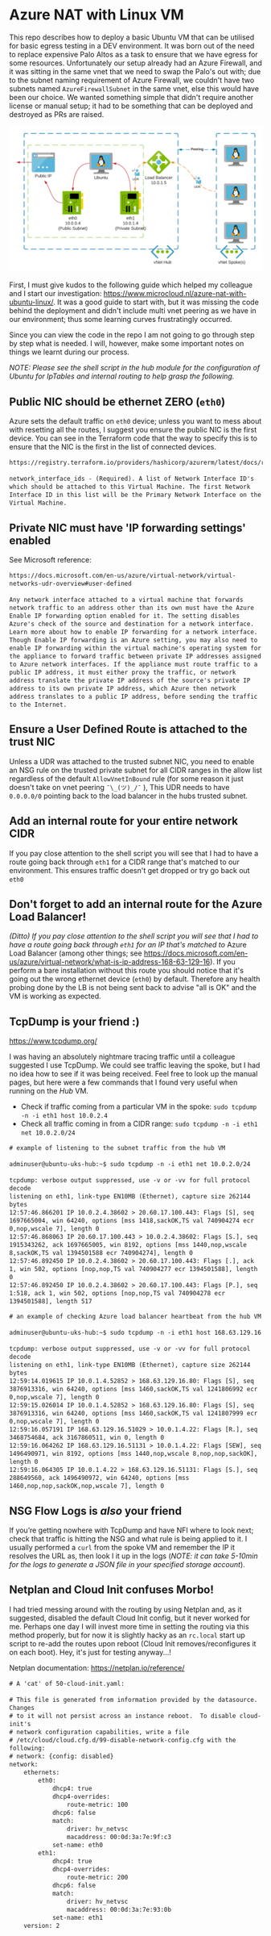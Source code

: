 # Azure NAT with Linux VM

This repo describes how to deploy a basic Ubuntu VM that can be utilised for basic egress testing in a DEV environment. It was born out of the need to replace expensive Palo Altos as a task to ensure that we have egress for some resources. Unfortunately our setup already had an Azure Firewall, and it was sitting in the same vnet that we need to swap the Palo's out with; due to the subnet naming requirement of Azure Firewall, we couldn't have two subnets named `AzureFirewallSubnet` in the same vnet, else this would have been our choice. We wanted something simple that didn't require another license or manual setup; it had to be something that can be deployed and destroyed as PRs are raised.

![](ubuntu-iptables.png)

First, I must give kudos to the following guide which helped my colleague and I start our investigation: https://www.microcloud.nl/azure-nat-with-ubuntu-linux/. It was a good guide to start with, but it was missing the code behind the deployment and didn't include multi vnet peering as we have in our environment; thus some learning curves frustratingly occurred.

Since you can view the code in the repo I am not going to go through step by step what is needed. I will, however, make some important notes on things we learnt during our process.

*NOTE: Please see the shell script in the hub module for the configuration of Ubuntu for IpTables and internal routing to help grasp the following.*

## Public NIC should be  ethernet ZERO (`eth0`)

Azure sets the default traffic on `eth0` device; unless you want to mess about with resetting all the routes, I suggest you ensure the public NIC is the first device. You can see in the Terraform code that the way to specify this is to ensure that the NIC is the first in the list of connected devices.

```text
https://registry.terraform.io/providers/hashicorp/azurerm/latest/docs/resources/linux_virtual_machine

network_interface_ids - (Required). A list of Network Interface ID's which should be attached to this Virtual Machine. The first Network Interface ID in this list will be the Primary Network Interface on the Virtual Machine.
```

## Private NIC must have 'IP forwarding settings' enabled

See Microsoft reference:

```
https://docs.microsoft.com/en-us/azure/virtual-network/virtual-networks-udr-overview#user-defined

Any network interface attached to a virtual machine that forwards network traffic to an address other than its own must have the Azure Enable IP forwarding option enabled for it. The setting disables Azure's check of the source and destination for a network interface. Learn more about how to enable IP forwarding for a network interface. Though Enable IP forwarding is an Azure setting, you may also need to enable IP forwarding within the virtual machine's operating system for the appliance to forward traffic between private IP addresses assigned to Azure network interfaces. If the appliance must route traffic to a public IP address, it must either proxy the traffic, or network address translate the private IP address of the source's private IP address to its own private IP address, which Azure then network address translates to a public IP address, before sending the traffic to the Internet.
```

## Ensure a User Defined Route is attached to the trust NIC

Unless a UDR was attached to the trusted subnet NIC, you need to enable an NSG rule on the trusted private subnet for all CIDR ranges in the allow list regardless of the default `AllowVnetInBound` rule (for some reason it just doesn't take on vnet peering `¯\_(ツ)_/¯` ), This UDR needs to have `0.0.0.0/0` pointing back to the load balancer in the hubs trusted subnet.

## Add an internal route for your entire network CIDR

If you pay close attention to the shell script you will see that I had to have a route going back through `eth1` for a CIDR range that's matched to our environment. This ensures traffic doesn't get dropped or try go back out `eth0`

## Don't forget to add an internal route for the Azure Load Balancer!

*(Ditto) If you pay close attention to the shell script you will see that I had to have a route going back through `eth1` for an IP that's matched to* Azure Load Balancer (among other things; see https://docs.microsoft.com/en-us/azure/virtual-network/what-is-ip-address-168-63-129-16). If you perform a bare installation without this route you should notice that it's going out the wrong ethernet device (`eth0`) by default. Therefore any health probing done by the LB is not being sent back to advise "all is OK" and the VM is working as expected.

## TcpDump is your friend :)

https://www.tcpdump.org/

I was having an absolutely nightmare tracing traffic until a colleague suggested I use TcpDump. We could see traffic leaving the spoke, but I had no idea how to see if it was being received. Feel free to look up the manual pages, but here were a few commands that I found very useful when running on the *Hub* VM.

- Check if traffic coming from a particular VM in the spoke: `sudo tcpdump -n -i eth1 host 10.0.2.4`
- Check all traffic coming in from a CIDR range: `sudo tcpdump -n -i eth1 net 10.0.2.0/24`

```text
# example of listening to the subnet traffic from the hub VM

adminuser@ubuntu-uks-hub:~$ sudo tcpdump -n -i eth1 net 10.0.2.0/24

tcpdump: verbose output suppressed, use -v or -vv for full protocol decode
listening on eth1, link-type EN10MB (Ethernet), capture size 262144 bytes
12:57:46.866201 IP 10.0.2.4.38602 > 20.60.17.100.443: Flags [S], seq 1697665004, win 64240, options [mss 1418,sackOK,TS val 740904274 ecr 0,nop,wscale 7], length 0
12:57:46.868063 IP 20.60.17.100.443 > 10.0.2.4.38602: Flags [S.], seq 1915343262, ack 1697665005, win 8192, options [mss 1440,nop,wscale 8,sackOK,TS val 1394501588 ecr 740904274], length 0
12:57:46.892450 IP 10.0.2.4.38602 > 20.60.17.100.443: Flags [.], ack 1, win 502, options [nop,nop,TS val 740904277 ecr 1394501588], length 0
12:57:46.892450 IP 10.0.2.4.38602 > 20.60.17.100.443: Flags [P.], seq 1:518, ack 1, win 502, options [nop,nop,TS val 740904278 ecr 1394501588], length 517
```

```text
# an example of checking Azure load balancer heartbeat from the hub VM

adminuser@ubuntu-uks-hub:~$ sudo tcpdump -n -i eth1 host 168.63.129.16

tcpdump: verbose output suppressed, use -v or -vv for full protocol decode
listening on eth1, link-type EN10MB (Ethernet), capture size 262144 bytes
12:59:14.019615 IP 10.0.1.4.52852 > 168.63.129.16.80: Flags [S], seq 3876913316, win 64240, options [mss 1460,sackOK,TS val 1241806992 ecr 0,nop,wscale 7], length 0
12:59:15.026014 IP 10.0.1.4.52852 > 168.63.129.16.80: Flags [S], seq 3876913316, win 64240, options [mss 1460,sackOK,TS val 1241807999 ecr 0,nop,wscale 7], length 0
12:59:16.057191 IP 168.63.129.16.51029 > 10.0.1.4.22: Flags [R.], seq 3468754684, ack 3167860511, win 0, length 0
12:59:16.064262 IP 168.63.129.16.51131 > 10.0.1.4.22: Flags [SEW], seq 1496490971, win 8192, options [mss 1440,nop,wscale 8,nop,nop,sackOK], length 0
12:59:16.064305 IP 10.0.1.4.22 > 168.63.129.16.51131: Flags [S.], seq 288649560, ack 1496490972, win 64240, options [mss 1460,nop,nop,sackOK,nop,wscale 7], length 0
```

## NSG Flow Logs is *also* your friend

If you’re getting nowhere with TcpDump and have NFI where to look next; check that traffic is hitting the NSG and what rule is being applied to it. I usually performed a `curl` from the spoke VM and remember the IP it resolves the URL as, then look I it up in the logs (*NOTE: it can take 5-10min for the logs to generate a JSON file in your specified storage account*).

## Netplan and Cloud Init confuses Morbo!

I had tried messing around with the routing by using Netplan and, as it suggested, disabled the default Cloud Init config, but it never worked for me. Perhaps one day I will invest more time in setting the routing via this method properly, but for now it is slightly hacky as an `rc.local` start up script to re-add the routes upon reboot (Cloud Init removes/reconfigures it on each boot). Hey, it's just for testing anyway...!

Netplan documentation: https://netplan.io/reference/

```
# A 'cat' of 50-cloud-init.yaml:

# This file is generated from information provided by the datasource.  Changes
# to it will not persist across an instance reboot.  To disable cloud-init's
# network configuration capabilities, write a file
# /etc/cloud/cloud.cfg.d/99-disable-network-config.cfg with the following:
# network: {config: disabled}
network:
    ethernets:
        eth0:
            dhcp4: true
            dhcp4-overrides:
                route-metric: 100
            dhcp6: false
            match:
                driver: hv_netvsc
                macaddress: 00:0d:3a:7e:9f:c3
            set-name: eth0
        eth1:
            dhcp4: true
            dhcp4-overrides:
                route-metric: 200
            dhcp6: false
            match:
                driver: hv_netvsc
                macaddress: 00:0d:3a:7e:93:0b
            set-name: eth1
    version: 2
```

